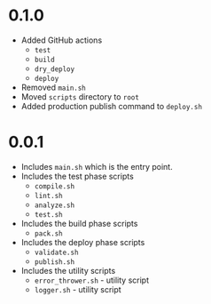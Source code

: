 # 0.1.0
- Added GitHub actions
  - `test`
  - `build`
  - `dry_deploy`
  - `deploy`
- Removed `main.sh`
- Moved `scripts` directory to `root`
- Added production publish command to `deploy.sh`

# 0.0.1

- Includes `main.sh` which is the entry point.
- Includes the test phase scripts
  - `compile.sh`
  - `lint.sh`
  - `analyze.sh`
  - `test.sh`
- Includes the build phase scripts
  - `pack.sh`
- Includes the deploy phase scripts
  - `validate.sh`
  - `publish.sh`
- Includes the utility scripts
  - `error_thrower.sh` - utility script
  - `logger.sh` - utility script
